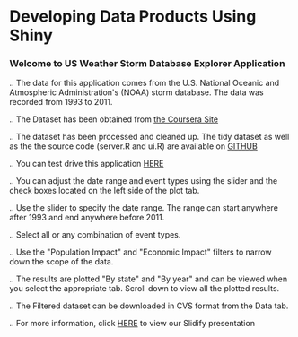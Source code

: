 # Developing Data Products Using Shiny

### Welcome to US Weather Storm Database Explorer Application

.. The data for this application comes from the U.S. National Oceanic and Atmospheric Administration's (NOAA) storm database. The data was recorded from 1993 to 2011. 

.. The Dataset has been obtained from [the Coursera Site](https://d396qusza40orc.cloudfront.net/repdata%2Fdata%2FStormData.csv.bz2)

.. The dataset has been processed and cleaned up. The tidy dataset as well as the the source code (server.R and ui.R) are available on [GITHUB](http://github.com/me2181904/Developing_Data_Products_Using_Shiny) 

.. You can test drive this application [HERE](https://me2181904.shinyapps.io/USSevereWeatherApp)

.. You can adjust the date range and event types using the slider and the check boxes located on the left side of the plot tab. 

.. Use the slider to specify the date range. The range can start anywhere after 1993 and end anywhere before 2011.

.. Select all or any combination of event types. 

.. Use the "Population Impact" and "Economic Impact" filters to narrow down the scope of the data. 

.. The results are plotted "By state" and "By year" and can be viewed when you select the appropriate tab. Scroll down to view all the plotted results. 

.. The Filtered dataset can be downloaded in CVS format from the Data tab. 

.. For more information, click [HERE](http://rpubs.com/me2181904/USStormData) to view our Slidify presentation
